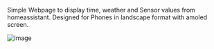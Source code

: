 Simple Webpage to display time, weather and Sensor values from homeassistant. Designed for Phones in landscape format with amoled screen.

![image](https://github.com/J0hnny1/AmoledInfoPage/assets/64163472/aab79ad1-2773-42ba-a675-098ce1016b08)
